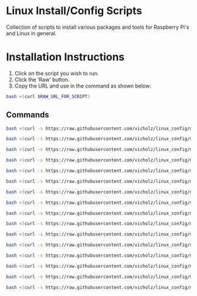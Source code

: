 # Linux Install/Config Scripts

Collection of scripts to install various packages and tools for Raspberry Pi's and Linux in general.

# Installation Instructions
1. Click on the script you wish to run.
1. Click the 'Raw' button.
1. Copy the URL and use in the command as shown below:
```bash
bash <(curl $RAW_URL_FOR_SCRIPT)
```
## Commands
```bash
bash <(curl -s https://raw.githubusercontent.com/vicholz/linux_config/main/bootstrap.sh)
```
```bash
bash <(curl -s https://raw.githubusercontent.com/vicholz/linux_config/main/install_utils.sh)
```
```bash
bash <(curl -s https://raw.githubusercontent.com/vicholz/linux_config/main/install_build_tools.sh)
```
```bash
bash <(curl -s https://raw.githubusercontent.com/vicholz/linux_config/main/install_scans.sh)
```
```bash
bash <(curl -s https://raw.githubusercontent.com/vicholz/linux_config/main/install_media.sh)
```
```bash
bash <(curl -s https://raw.githubusercontent.com/vicholz/linux_config/main/install_jenkins.sh)
```
```bash
bash <(curl -s https://raw.githubusercontent.com/vicholz/linux_config/main/install_cups.sh)
```
```bash
bash <(curl -s https://raw.githubusercontent.com/vicholz/linux_config/main/install_rtmp_restreamer.sh)
```
```bash
bash <(curl -s https://raw.githubusercontent.com/vicholz/linux_config/main/install_nginx_config_monitor.sh)
```
```bash
bash <(curl -s https://raw.githubusercontent.com/vicholz/linux_config/main/install_nginx_conf_samba.sh)
```
```bash
bash <(curl -s https://raw.githubusercontent.com/vicholz/linux_config/main/install_docker.sh)
```
```bash
bash <(curl -s https://raw.githubusercontent.com/vicholz/linux_config/main/install_ha.sh)
```
```bash
bash <(curl -s https://raw.githubusercontent.com/vicholz/linux_config/main/install_vs_code.sh)
```
```bash
bash <(curl -s https://raw.githubusercontent.com/vicholz/linux_config/main/install_woltool.sh)
```
```bash
bash <(curl -s https://raw.githubusercontent.com/vicholz/linux_config/main/install_deskpi_pro_fan_control.sh)
```
```bash
bash <(curl -s https://raw.githubusercontent.com/vicholz/linux_config/main/install_argon_one_service.sh)
```
